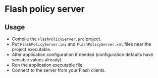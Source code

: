 # Flash policy server

## Usage

* Compile the `FlashPolicyServer.pro` project.
* Put `FlashPolicyServer.ini` and `FlashPolicyServer.xml` files near the project executable.
* Alter application configuration if needed (configuration defaults have sensible values already)
* Run the application executable file.
* Connect to the server from your Flash clients.
